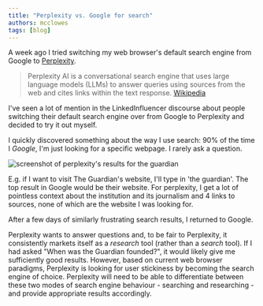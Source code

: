 ```yaml
---
title: "Perplexity vs. Google for search"
authors: mcclowes
tags: [blog]
---
```


A week ago I tried switching my web browser's default search engine from Google to [Perplexity](https://www.perplexity.ai/).

<!--truncate-->

> Perplexity AI is a conversational search engine that uses large language models (LLMs) to answer queries using sources from the web and cites links within the text response.
[Wikipedia](https://en.wikipedia.org/wiki/Perplexity_AI)

I've seen a lot of mention in the LinkedInfluencer discourse about people switching their default search engine over from Google to Perplexity and decided to try it out myself.

I quickly discovered something about the way I use search: 90% of the time I *Google*, I'm just looking for a specific webpage. I rarely ask a question.

![screenshot of perplexity's results for the guardian](/img/posts/guardian.png)

E.g. if I want to visit The Guardian's website, I'll type in 'the guardian'. The top result in Google would be their website. For perplexity, I get a lot of pointless context about the institution and its journalism and 4 links to sources, none of which are the website I was looking for.

After a few days of similarly frustrating search results, I returned to Google.

Perplexity wants to answer questions and, to be fair to Perplexity, it consistently markets itself as a _research_ tool (rather than a *search* tool). If I had asked "When was the Guardian founded?", it would likely give me sufficiently good results. However, based on current web browser paradigms, Perplexity is looking for user stickiness by becoming the search engine of choice. Perplexity will need to be able to differentiate between these two modes of search engine behaviour - searching and researching - and provide appropriate results accordingly.

